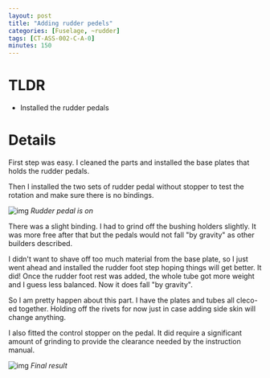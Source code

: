 ```yaml
---
layout: post
title: "Adding rudder pedels"
categories: [Fuselage, ~rudder]
tags: [CT-ASS-002-C-A-0]
minutes: 150
---
```


# TLDR

- Installed the rudder pedals

# Details

First step was easy. I cleaned the parts and installed the base plates that holds the rudder pedals.

Then I installed the two sets of rudder pedal without stopper to test the rotation and make sure there is no bindings.

![img](https://lh3.googleusercontent.com/pw/AP1GczP30lhKb_myFh7lGPb8XV4fYZ0O7-vud7Ry-KNWfyqq_zw5BCJ6m2juDyca-QGMzl-vOSkKg0EKQYmGf1gvEu-vO21XsI8i13RKyRUyUeZCvntWpgQYdOg-JWpGoXgYFBiU7hk05VYIMXHuhDyILI0z3Q=w2274-h1712-s-no-gm?authuser=3)
_Rudder pedal is on_

There was a slight binding. I had to grind off the bushing holders slightly. It was more free after that but the pedals would not fall "by gravity" as other builders described.

I didn't want to shave off too much material from the base plate, so I just went ahead and installed the rudder foot step hoping things will get better. It did! Once the rudder foot rest was added, the whole tube got more weight and I guess less balanced. Now it does fall "by gravity".

So I am pretty happen about this part. I have the plates and tubes all cleco-ed together. Holding off the rivets for now just in case adding side skin will change anything.

I also fitted the control stopper on the pedal. It did require a significant amount of grinding to provide the clearance needed by the instruction manual.

![img](https://lh3.googleusercontent.com/pw/AP1GczN8E64YWtK_oQX5-uSIlWXYMWgfsKYHFhXFMve-YvoVlHbp490WQK7SHjnCqkIRBXN3tY2anuNS0roRAqRIotq77sYOKkfcrsQVsciGrkQvs4_ChxFvBSa0C0Oidot4nTNACv_1dyrTDnCok8U1xScbQQ=w2274-h1712-s-no-gm?authuser=3)
_Final result_
